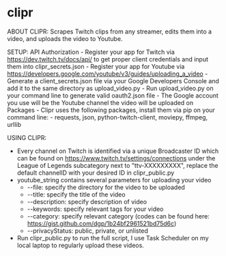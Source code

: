 # clipr
ABOUT CLIPR:
Scrapes Twitch clips from any streamer, edits them into a video, and uploads the video to Youtube.

SETUP:
  API Authorization
    - Register your app for Twitch via https://dev.twitch.tv/docs/api/ to get proper client credentials and input them into clipr_secrets.json
    - Register your app for Youtube via https://developers.google.com/youtube/v3/guides/uploading_a_video
      - Generate a client_secrets.json file via your Google Developers Console and add it to the same directory as upload_video.py
      - Run upload_video.py on your command line to generate valid oauth2.json file
      - The Google account you use will be the Youtube channel the video will be uploaded on
  Packages
    - Clipr uses the following packages, install them via pip on your command line:
      - requests, json, python-twitch-client, moviepy, ffmpeg, urllib
      
USING CLIPR:
  - Every channel on Twitch is identified via a unique Broadcaster ID which can be found on https://www.twitch.tv/settings/connections under the
    League of Legends subcategory next to "ttv-XXXXXXXXX", replace the default channelID with your desired ID in clipr_public.py
  - youtube_string contains several parameters for uploading your video
    - --file: specify the directory for the video to be uploaded
    - --title: specify the title of the video
    - --description: specify description of video
    - --keywords: specify relevant tags for your video
    - --category: specify relevant category (codes can be found here: https://gist.github.com/dgp/1b24bf2961521bd75d6c)
    - --privacyStatus: public, private, or unlisted
  - Run clipr_public.py to run the full script, I use Task Scheduler on my local laptop to regularly upload these videos.
 
